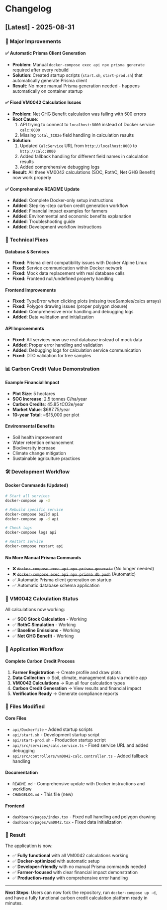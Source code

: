 # Changelog

## [Latest] - 2025-08-31

### 🚀 Major Improvements

#### ✅ **Automatic Prisma Client Generation**
- **Problem**: Manual `docker-compose exec api npx prisma generate` required after every rebuild
- **Solution**: Created startup scripts (`start.sh`, `start-prod.sh`) that automatically generate Prisma client
- **Result**: No more manual Prisma generation needed - happens automatically on container startup

#### ✅ **Fixed VM0042 Calculation Issues**
- **Problem**: Net GHG Benefit calculation was failing with 500 errors
- **Root Cause**: 
  1. API trying to connect to `localhost:8000` instead of Docker service `calc:8000`
  2. Missing `total_tCO2e` field handling in calculation results
- **Solution**:
  1. Updated `CalcService` URL from `http://localhost:8000` to `http://calc:8000`
  2. Added fallback handling for different field names in calculation results
  3. Added comprehensive debugging logs
- **Result**: All three VM0042 calculations (SOC, RothC, Net GHG Benefit) now work properly

#### ✅ **Comprehensive README Update**
- **Added**: Complete Docker-only setup instructions
- **Added**: Step-by-step carbon credit generation workflow
- **Added**: Financial impact examples for farmers
- **Added**: Environmental and economic benefits explanation
- **Added**: Troubleshooting guide
- **Added**: Development workflow instructions

### 🔧 Technical Fixes

#### Database & Services
- **Fixed**: Prisma client compatibility issues with Docker Alpine Linux
- **Fixed**: Service communication within Docker network
- **Fixed**: Mock data replacement with real database calls
- **Fixed**: Frontend null/undefined property handling

#### Frontend Improvements
- **Fixed**: TypeError when clicking plots (missing treeSamples/calcs arrays)
- **Fixed**: Polygon drawing issues (proper polygon closure)
- **Added**: Comprehensive error handling and debugging logs
- **Added**: Data validation and initialization

#### API Improvements
- **Fixed**: All services now use real database instead of mock data
- **Added**: Proper error handling and validation
- **Added**: Debugging logs for calculation service communication
- **Fixed**: DTO validation for tree samples

### 📊 Carbon Credit Value Demonstration

#### Example Financial Impact
- **Plot Size**: 5 hectares
- **SOC Increase**: 2.5 tonnes C/ha/year
- **Carbon Credits**: 45.85 tCO2e/year
- **Market Value**: $687.75/year
- **10-year Total**: ~$15,000 per plot

#### Environmental Benefits
- Soil health improvement
- Water retention enhancement
- Biodiversity increase
- Climate change mitigation
- Sustainable agriculture practices

### 🛠️ Development Workflow

#### Docker Commands (Updated)
```bash
# Start all services
docker-compose up -d

# Rebuild specific service
docker-compose build api
docker-compose up -d api

# Check logs
docker-compose logs api

# Restart service
docker-compose restart api
```

#### No More Manual Prisma Commands
- ❌ ~~`docker-compose exec api npx prisma generate`~~ (No longer needed)
- ❌ ~~`docker-compose exec api npx prisma db push`~~ (Automatic)
- ✅ Automatic Prisma client generation on startup
- ✅ Automatic database schema application

### 🎯 VM0042 Calculation Status

All calculations now working:
- ✅ **SOC Stock Calculation** - Working
- ✅ **RothC Simulation** - Working  
- ✅ **Baseline Emissions** - Working
- ✅ **Net GHG Benefit** - Working

### 📱 Application Workflow

#### Complete Carbon Credit Process
1. **Farmer Registration** → Create profile and draw plots
2. **Data Collection** → Soil, climate, management data via mobile app
3. **VM0042 Calculations** → Run all four calculation types
4. **Carbon Credit Generation** → View results and financial impact
5. **Verification Ready** → Generate compliance reports

### 🔗 Files Modified

#### Core Files
- `api/Dockerfile` - Added startup scripts
- `api/start.sh` - Development startup script
- `api/start-prod.sh` - Production startup script
- `api/src/services/calc.service.ts` - Fixed service URL and added debugging
- `api/src/controllers/vm0042-calc.controller.ts` - Added fallback handling

#### Documentation
- `README.md` - Comprehensive update with Docker instructions and workflow
- `CHANGELOG.md` - This file (new)

#### Frontend
- `dashboard/pages/index.tsx` - Fixed null handling and polygon drawing
- `dashboard/pages/vm0042.tsx` - Fixed data initialization

### 🎉 Result

The application is now:
- ✅ **Fully functional** with all VM0042 calculations working
- ✅ **Docker-optimized** with automatic setup
- ✅ **Developer-friendly** with no manual Prisma commands needed
- ✅ **Farmer-focused** with clear financial impact demonstration
- ✅ **Production-ready** with comprehensive error handling

---

**Next Steps**: Users can now fork the repository, run `docker-compose up -d`, and have a fully functional carbon credit calculation platform ready in minutes.

